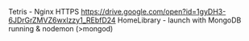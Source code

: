 Tetris - Nginx HTTPS https://drive.google.com/open?id=1gyDH3-6JDrGrZMVZ6wxlzzy1_REbfD24
HomeLibrary - launch with MongoDB running & nodemon (>mongod)
